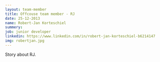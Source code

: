 ```yaml
---
layout: team-member
title: Offcouse team member - RJ
date: 25-12-2013
name: Robert-Jan Korteschiel
summery:
job: junior developer
linkedin: https://www.linkedin.com/in/robert-jan-korteschiel-b6214147
img: robertjan.jpg
---
```

Story about RJ.